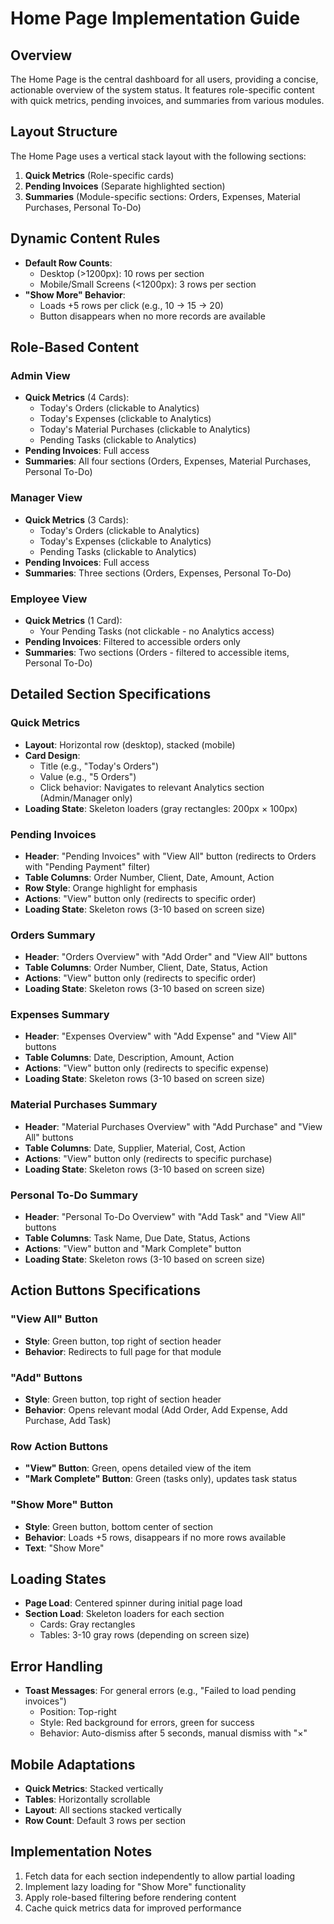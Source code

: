 # Home Page Implementation Guide

## Overview
The Home Page is the central dashboard for all users, providing a concise, actionable overview of the system status. It features role-specific content with quick metrics, pending invoices, and summaries from various modules.

## Layout Structure
The Home Page uses a vertical stack layout with the following sections:

1. **Quick Metrics** (Role-specific cards)
2. **Pending Invoices** (Separate highlighted section)
3. **Summaries** (Module-specific sections: Orders, Expenses, Material Purchases, Personal To-Do)

## Dynamic Content Rules
- **Default Row Counts**: 
  - Desktop (>1200px): 10 rows per section
  - Mobile/Small Screens (<1200px): 3 rows per section
- **"Show More" Behavior**: 
  - Loads +5 rows per click (e.g., 10 → 15 → 20)
  - Button disappears when no more records are available

## Role-Based Content

### Admin View
- **Quick Metrics** (4 Cards):
  - Today's Orders (clickable to Analytics)
  - Today's Expenses (clickable to Analytics)
  - Today's Material Purchases (clickable to Analytics)
  - Pending Tasks (clickable to Analytics)
- **Pending Invoices**: Full access
- **Summaries**: All four sections (Orders, Expenses, Material Purchases, Personal To-Do)

### Manager View
- **Quick Metrics** (3 Cards):
  - Today's Orders (clickable to Analytics)
  - Today's Expenses (clickable to Analytics)
  - Pending Tasks (clickable to Analytics)
- **Pending Invoices**: Full access
- **Summaries**: Three sections (Orders, Expenses, Personal To-Do)

### Employee View
- **Quick Metrics** (1 Card):
  - Your Pending Tasks (not clickable - no Analytics access)
- **Pending Invoices**: Filtered to accessible orders only
- **Summaries**: Two sections (Orders - filtered to accessible items, Personal To-Do)

## Detailed Section Specifications

### Quick Metrics
- **Layout**: Horizontal row (desktop), stacked (mobile)
- **Card Design**: 
  - Title (e.g., "Today's Orders")
  - Value (e.g., "5 Orders")
  - Click behavior: Navigates to relevant Analytics section (Admin/Manager only)
- **Loading State**: Skeleton loaders (gray rectangles: 200px × 100px)

### Pending Invoices
- **Header**: "Pending Invoices" with "View All" button (redirects to Orders with "Pending Payment" filter)
- **Table Columns**: Order Number, Client, Date, Amount, Action
- **Row Style**: Orange highlight for emphasis
- **Actions**: "View" button only (redirects to specific order)
- **Loading State**: Skeleton rows (3-10 based on screen size)

### Orders Summary
- **Header**: "Orders Overview" with "Add Order" and "View All" buttons
- **Table Columns**: Order Number, Client, Date, Status, Action
- **Actions**: "View" button only (redirects to specific order)
- **Loading State**: Skeleton rows (3-10 based on screen size)

### Expenses Summary
- **Header**: "Expenses Overview" with "Add Expense" and "View All" buttons
- **Table Columns**: Date, Description, Amount, Action
- **Actions**: "View" button only (redirects to specific expense)
- **Loading State**: Skeleton rows (3-10 based on screen size)

### Material Purchases Summary
- **Header**: "Material Purchases Overview" with "Add Purchase" and "View All" buttons
- **Table Columns**: Date, Supplier, Material, Cost, Action
- **Actions**: "View" button only (redirects to specific purchase)
- **Loading State**: Skeleton rows (3-10 based on screen size)

### Personal To-Do Summary
- **Header**: "Personal To-Do Overview" with "Add Task" and "View All" buttons
- **Table Columns**: Task Name, Due Date, Status, Actions
- **Actions**: "View" button and "Mark Complete" button
- **Loading State**: Skeleton rows (3-10 based on screen size)

## Action Buttons Specifications

### "View All" Button
- **Style**: Green button, top right of section header
- **Behavior**: Redirects to full page for that module

### "Add" Buttons
- **Style**: Green button, top right of section header
- **Behavior**: Opens relevant modal (Add Order, Add Expense, Add Purchase, Add Task)

### Row Action Buttons
- **"View" Button**: Green, opens detailed view of the item
- **"Mark Complete" Button**: Green (tasks only), updates task status

### "Show More" Button
- **Style**: Green button, bottom center of section
- **Behavior**: Loads +5 rows, disappears if no more rows available
- **Text**: "Show More"

## Loading States
- **Page Load**: Centered spinner during initial page load
- **Section Load**: Skeleton loaders for each section
  - Cards: Gray rectangles
  - Tables: 3-10 gray rows (depending on screen size)

## Error Handling
- **Toast Messages**: For general errors (e.g., "Failed to load pending invoices")
  - Position: Top-right
  - Style: Red background for errors, green for success
  - Behavior: Auto-dismiss after 5 seconds, manual dismiss with "×"

## Mobile Adaptations
- **Quick Metrics**: Stacked vertically
- **Tables**: Horizontally scrollable
- **Layout**: All sections stacked vertically
- **Row Count**: Default 3 rows per section

## Implementation Notes
1. Fetch data for each section independently to allow partial loading
2. Implement lazy loading for "Show More" functionality
3. Apply role-based filtering before rendering content
4. Cache quick metrics data for improved performance 